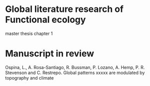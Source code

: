 # Global literature research of Functional ecology
master thesis chapter 1

# Manuscript in review
Ospina, L., A. Rosa-Santiago, R. Bussman, P. Lozano, A. Hemp, P. R. Stevenson and C. Restrepo. Global patterns xxxxx are modulated by topography and climate
